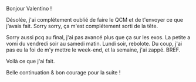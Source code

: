Bonjour Valentino ! 

Désolée, j'ai complétement oublié de faire le QCM et de t'envoyer ce que j'avais fait. Sorry sorry, ça m'est complétement sorti de la tête.

Sorry aussi pcq au final, j'ai pas avancé plus que ça sur les exos. La petite a vomi du vendredi soir au samedi matin. Lundi soir, rebolote. Du coup, j'ai pas eu la foi de m'y mettre le week-end, et la semaine, j'ai zappé. BREF. 

Voilà ce que j'ai fait. 

Belle continuation & bon courage pour la suite !